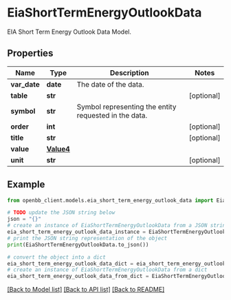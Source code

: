 # EiaShortTermEnergyOutlookData

EIA Short Term Energy Outlook Data Model.

## Properties

Name | Type | Description | Notes
------------ | ------------- | ------------- | -------------
**var_date** | **date** | The date of the data. | 
**table** | **str** |  | [optional] 
**symbol** | **str** | Symbol representing the entity requested in the data. | 
**order** | **int** |  | [optional] 
**title** | **str** |  | [optional] 
**value** | [**Value4**](Value4.md) |  | 
**unit** | **str** |  | [optional] 

## Example

```python
from openbb_client.models.eia_short_term_energy_outlook_data import EiaShortTermEnergyOutlookData

# TODO update the JSON string below
json = "{}"
# create an instance of EiaShortTermEnergyOutlookData from a JSON string
eia_short_term_energy_outlook_data_instance = EiaShortTermEnergyOutlookData.from_json(json)
# print the JSON string representation of the object
print(EiaShortTermEnergyOutlookData.to_json())

# convert the object into a dict
eia_short_term_energy_outlook_data_dict = eia_short_term_energy_outlook_data_instance.to_dict()
# create an instance of EiaShortTermEnergyOutlookData from a dict
eia_short_term_energy_outlook_data_from_dict = EiaShortTermEnergyOutlookData.from_dict(eia_short_term_energy_outlook_data_dict)
```
[[Back to Model list]](../README.md#documentation-for-models) [[Back to API list]](../README.md#documentation-for-api-endpoints) [[Back to README]](../README.md)


